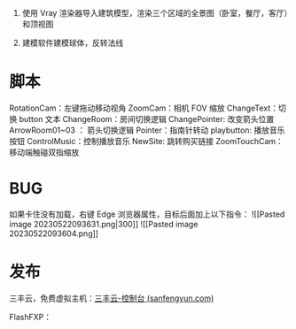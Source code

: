 1. 使用 Vray 渲染器导入建筑模型，渲染三个区域的全景图（卧室，餐厅，客厅）和顶视图

2. 建模软件建模球体，反转法线

# 脚本
RotationCam：左键拖动移动视角
ZoomCam：相机 FOV 缩放
ChangeText：切换 button 文本
ChangeRoom：房间切换逻辑
ChangePointer: 改变箭头位置
ArrowRoom01~03 ： 箭头切换逻辑
Pointer：指南针转动
playbutton: 播放音乐按钮
ControlMusic：控制播放音乐
NewSite: 跳转购买链接
ZoomTouchCam：移动端触碰双指缩放
# BUG
如果卡住没有加载，右键 Edge 浏览器属性，目标后面加上以下指令：
![[Pasted image 20230522093631.png|300]]
![[Pasted image 20230522093604.png]]

# 发布
三丰云，免费虚拟主机：[三丰云-控制台 (sanfengyun.com)](https://www.sanfengyun.com/control/#/product)

FlashFXP：